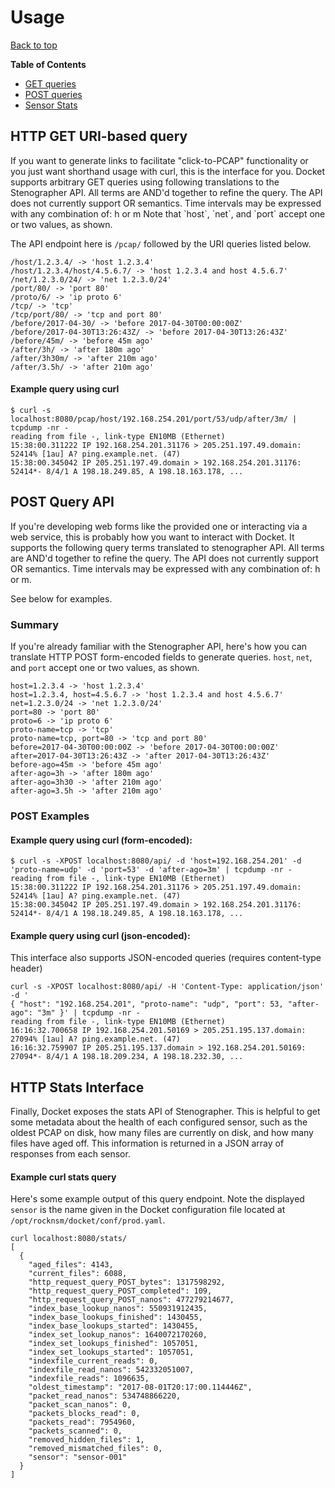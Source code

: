 
# Usage

[Back to top](README.md)

**Table of Contents**
- [GET queries](#get)
- [POST queries](#post)
- [Sensor Stats](#stats)


## HTTP GET URI-based query

<a name="get" />
If you want to generate links to facilitate "click-to-PCAP" functionality or you
just want shorthand usage with curl, this is the interface for you. Docket
supports arbitrary GET queries using following translations to the Stenographer
API. All terms are AND'd together to refine the query. The API does not
currently support OR semantics. Time intervals may be expressed with any
combination of: h or m
Note that `host`, `net`, and `port` accept one or two values, as shown.

The API endpoint here is `/pcap/` followed by the URI
 queries listed below.

```
/host/1.2.3.4/ -> 'host 1.2.3.4'
/host/1.2.3.4/host/4.5.6.7/ -> 'host 1.2.3.4 and host 4.5.6.7'
/net/1.2.3.0/24/ -> 'net 1.2.3.0/24'
/port/80/ -> 'port 80'
/proto/6/ -> 'ip proto 6'
/tcp/ -> 'tcp'
/tcp/port/80/ -> 'tcp and port 80'
/before/2017-04-30/ -> 'before 2017-04-30T00:00:00Z'
/before/2017-04-30T13:26:43Z/ -> 'before 2017-04-30T13:26:43Z'
/before/45m/ -> 'before 45m ago'
/after/3h/ -> 'after 180m ago'
/after/3h30m/ -> 'after 210m ago'
/after/3.5h/ -> 'after 210m ago'
```

#### Example query using curl
```
$ curl -s localhost:8080/pcap/host/192.168.254.201/port/53/udp/after/3m/ | tcpdump -nr -
reading from file -, link-type EN10MB (Ethernet)
15:38:00.311222 IP 192.168.254.201.31176 > 205.251.197.49.domain: 52414% [1au] A? ping.example.net. (47)
15:38:00.345042 IP 205.251.197.49.domain > 192.168.254.201.31176: 52414*- 8/4/1 A 198.18.249.85, A 198.18.163.178, ...
```

## POST Query API

<a name="post" />
If you're developing web forms like the provided one or interacting via a web
service, this is probably how you want to interact with Docket. It supports the
following query terms translated to stenographer API. All terms are AND'd
together to refine the query. The API does not currently support OR semantics.
Time intervals may be expressed with any combination of: h or m.

See below for examples.

### Summary

If you're already familiar with the Stenographer API, here's how you can
translate HTTP POST form-encoded fields to generate queries. `host`, `net`, and
`port` accept one or two values, as shown.

```
host=1.2.3.4 -> 'host 1.2.3.4'
host=1.2.3.4, host=4.5.6.7 -> 'host 1.2.3.4 and host 4.5.6.7'
net=1.2.3.0/24 -> 'net 1.2.3.0/24'
port=80 -> 'port 80'
proto=6 -> 'ip proto 6'
proto-name=tcp -> 'tcp'
proto-name=tcp, port=80 -> 'tcp and port 80'
before=2017-04-30T00:00:00Z -> 'before 2017-04-30T00:00:00Z'
after=2017-04-30T13:26:43Z -> 'after 2017-04-30T13:26:43Z'
before-ago=45m -> 'before 45m ago'
after-ago=3h -> 'after 180m ago'
after-ago=3h30 -> 'after 210m ago'
after-ago=3.5h -> 'after 210m ago'
```

### POST Examples

#### Example query using curl (form-encoded):
```
$ curl -s -XPOST localhost:8080/api/ -d 'host=192.168.254.201' -d 'proto-name=udp' -d 'port=53' -d 'after-ago=3m' | tcpdump -nr -
reading from file -, link-type EN10MB (Ethernet)
15:38:00.311222 IP 192.168.254.201.31176 > 205.251.197.49.domain: 52414% [1au] A? ping.example.net. (47)
15:38:00.345042 IP 205.251.197.49.domain > 192.168.254.201.31176: 52414*- 8/4/1 A 198.18.249.85, A 198.18.163.178, ...
```
#### Example query using curl (json-encoded):

This interface also supports JSON-encoded queries (requires content-type header)

```
curl -s -XPOST localhost:8080/api/ -H 'Content-Type: application/json' -d '
{ "host": "192.168.254.201", "proto-name": "udp", "port": 53, "after-ago": "3m" }' | tcpdump -nr -
reading from file -, link-type EN10MB (Ethernet)
16:16:32.700658 IP 192.168.254.201.50169 > 205.251.195.137.domain: 27094% [1au] A? ping.example.net. (47)
16:16:32.759907 IP 205.251.195.137.domain > 192.168.254.201.50169: 27094*- 8/4/1 A 198.18.209.234, A 198.18.232.30, ...
```


## HTTP Stats Interface

<a name="stats" />
Finally, Docket exposes the stats API of Stenographer. This
is helpful to get some metadata about the health of each
configured sensor, such as the oldest PCAP on disk, how many
files are currently on disk, and how many files have aged
off. This information is returned in a JSON array of
responses from each sensor.

#### Example curl stats query

Here's some example output of this query endpoint. Note the
displayed `sensor` is the name given in the Docket
configuration file located at `/opt/rocknsm/docket/conf/prod.yaml`.

```
curl localhost:8080/stats/
[
  {
    "aged_files": 4143,
    "current_files": 6088,
    "http_request_query_POST_bytes": 1317598292,
    "http_request_query_POST_completed": 109,
    "http_request_query_POST_nanos": 477279214677,
    "index_base_lookup_nanos": 550931912435,
    "index_base_lookups_finished": 1430455,
    "index_base_lookups_started": 1430455,
    "index_set_lookup_nanos": 1640072170260,
    "index_set_lookups_finished": 1057051,
    "index_set_lookups_started": 1057051,
    "indexfile_current_reads": 0,
    "indexfile_read_nanos": 542332051007,
    "indexfile_reads": 1096635,
    "oldest_timestamp": "2017-08-01T20:17:00.114446Z",
    "packet_read_nanos": 534748866220,
    "packet_scan_nanos": 0,
    "packets_blocks_read": 0,
    "packets_read": 7954960,
    "packets_scanned": 0,
    "removed_hidden_files": 1,
    "removed_mismatched_files": 0,
    "sensor": "sensor-001"
  }
]
```
